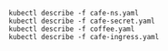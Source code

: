 
    kubectl describe -f cafe-ns.yaml
    kubectl describe -f cafe-secret.yaml
    kubectl describe -f coffee.yaml
    kubectl describe -f cafe-ingress.yaml
